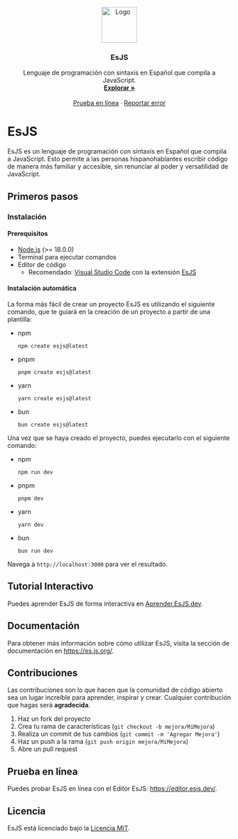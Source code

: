 <!-- LOGO Proyecto -->
<br />
<div align="center">
  <a href="https://github.com/es-js/esjs">
    <img src="src/public/assets/logo.png" alt="Logo" width="80" height="80">
  </a>

  <h3 align="center">EsJS</h3>

  <p align="center">
    Lenguaje de programación con sintaxis en Español que compila a JavaScript.
    <br />
    <a href="https://es.js.org"><strong>Explorar »</strong></a>
    <br />
    <br />
    <a href="https://editor.esjs.dev/">Prueba en línea</a>
    ·
    <a href="https://github.com/es-js/esjs/issues/new?labels=bug">Reportar error</a>
</div>

# EsJS

EsJS es un lenguaje de programación con sintaxis en Español que compila a JavaScript. Esto permite a las personas hispanohablantes escribir código de manera más familiar y accesible, sin renunciar al poder y versatilidad de JavaScript.

<!-- ¿Cómo instalar? -->
## Primeros pasos

### Instalación

#### Prerequisitos

- [Node.js](https://nodejs.org/) (>= 18.0.0)
- Terminal para ejecutar comandos
- Editor de código
  - Recomendado: [Visual Studio Code](https://code.visualstudio.com/) con la extensión [EsJS](https://marketplace.visualstudio.com/items?itemName=EnzoNotario.vscode-esjs)

#### Instalación automática

La forma más fácil de crear un proyecto EsJS es utilizando el siguiente comando, que te guiará en la creación de un proyecto a partir de una plantilla:

* npm
    ```bash[npm]
    npm create esjs@latest
    ```
* pnpm
    ```bash[pnpm]
    pnpm create esjs@latest
    ```
* yarn
    ```bash[yarn]
    yarn create esjs@latest
    ```
* bun
    ```bash[bun]
    bun create esjs@latest
    ```

Una vez que se haya creado el proyecto, puedes ejecutarlo con el siguiente comando:

* npm
    ```bash[npm]
    npm run dev
    ```
* pnpm
    ```bash[pnpm]
    pnpm dev
    ```
* yarn
    ```bash[yarn]
    yarn dev
    ```
* bun
    ```bash[bun]
    bun run dev
    ```
Navega a `http://localhost:3000` para ver el resultado.

## Tutorial Interactivo

Puedes aprender EsJS de forma interactiva en [Aprender.EsJS.dev](https://aprender.esjs.dev/).

## Documentación

Para obtener más información sobre cómo utilizar EsJS, visita la sección de documentación en https://es.js.org/.

## Contribuciones

Las contribuciones son lo que hacen que la comunidad de código abierto sea un lugar increíble para aprender, inspirar y crear. Cualquier contribución que hagas será **agradecida**.

1. Haz un fork del proyecto
2. Crea tu rama de características (`git checkout -b mejora/MiMejora`)
3. Realiza un commit de tus cambios (`git commit -m 'Agregar Mejora'`)
4. Haz un push a la rama (`git push origin mejora/MiMejora`)
5. Abre un pull request

## Prueba en línea

Puedes probar EsJS en línea con el Editor EsJS: https://editor.esjs.dev/.

## Licencia

EsJS está licenciado bajo la [Licencia MIT](LICENSE).
